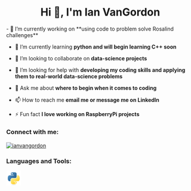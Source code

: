 <h1 align="center">Hi 👋, I'm Ian VanGordon</h1>
- 🔭 I’m currently working on **using code to problem solve Rosalind challenges**

- 🌱 I’m currently learning **python and will begin learning C++ soon**

- 👯 I’m looking to collaborate on **data-science projects**

- 🤝 I’m looking for help with **developing my coding skills and applying them to real-world data-science problems**

- 💬 Ask me about **where to begin when it comes to coding**

- 📫 How to reach me **email me or message me on LinkedIn**

- ⚡ Fun fact **I love working on RaspberryPi projects**

<h3 align="left">Connect with me:</h3>
<p align="left">
<a href="https://linkedin.com/in/ianvangordon" target="blank"><img align="center" src="https://raw.githubusercontent.com/rahuldkjain/github-profile-readme-generator/master/src/images/icons/Social/linked-in-alt.svg" alt="ianvangordon" height="30" width="40" /></a>
</p>

<h3 align="left">Languages and Tools:</h3>
<p align="left"> <a href="https://www.python.org" target="_blank" rel="noreferrer"> <img src="https://raw.githubusercontent.com/devicons/devicon/master/icons/python/python-original.svg" alt="python" width="40" height="40"/> </a> </p>
